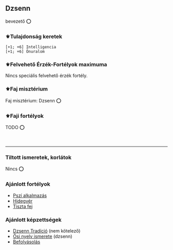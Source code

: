 ## Dzsenn

bevezető ⭕

### ⚜️Tulajdonság keretek

```
[+1; +6] Intelligencia
[+1; +6] Önuralom
```

### ⚜️Felvehető Érzék-Fortélyok maximuma

Nincs speciális felvehető érzék fortély.

### ⚜️Faj misztérium

Faj misztérium: Dzsenn ⭕

### ⚜️Faji fortélyok

TODO ⭕

<br />

---
### Tiltott ismeretek, korlátok

Nincs ⭕

### Ajánlott fortélyok

- [Pszí alkalmazás](../fortelyok.misztikus/pszi_kiterjesztes.md)
- [Hidegvér](../fortelyok.altalanos/hidegver.md)
- [Tiszta fej](../fortelyok.altalanos/tiszta_fej.md)

### Ajánlott képzettségek

- [Dzsenn Tradíció](../053_02_dzsenn_tradicio.md) (nem kötelező)
- [Ősi nyelv ismerete](../kepzettsegek.primer.misztikus/osi_nyelv_ismerete.md) (dzsenn)
- [Befolyásolás](../kepzettsegek.primer.altalanos/befolyasolas.md)

